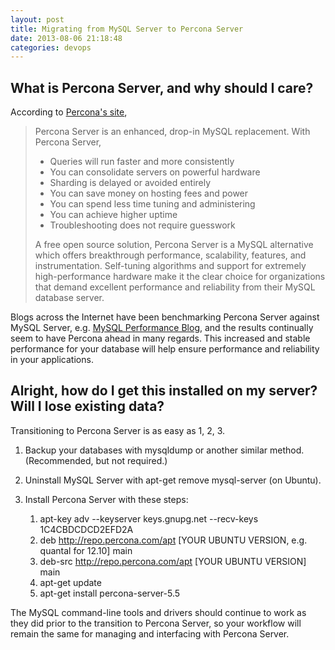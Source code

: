 ```yaml
---
layout: post
title: Migrating from MySQL Server to Percona Server
date: 2013-08-06 21:18:48
categories: devops
---
```


## What is Percona Server, and why should I care?

According to [Percona's site](http://www.percona.com/software/percona-server),

> Percona Server is an enhanced, drop-in MySQL replacement. With Percona Server,
>
> - Queries will run faster and more consistently
> - You can consolidate servers on powerful hardware
> - Sharding is delayed or avoided entirely
> - You can save money on hosting fees and power
> - You can spend less time tuning and administering
> - You can achieve higher uptime
> - Troubleshooting does not require guesswork
>  
> A free open source solution, Percona Server is a MySQL alternative which offers breakthrough performance, scalability, features, and instrumentation. Self-tuning algorithms and support for extremely high-performance hardware make it the clear choice for organizations that demand excellent performance and reliability from their MySQL database server.

Blogs across the Internet have been benchmarking Percona Server against MySQL Server, e.g. [MySQL Performance Blog](http://www.mysqlperformanceblog.com/2013/05/08/mysql-and-percona-server-in-linkbench-benchmark/), and the results continually seem to have Percona ahead in many regards. This increased and stable performance for your database will help ensure performance and reliability in your applications.

## Alright, how do I get this installed on my server? Will I lose existing data?

Transitioning to Percona Server is as easy as 1, 2, 3.

1. Backup your databases with mysqldump or another similar method. (Recommended, but not required.)
2. Uninstall MySQL Server with apt-get remove mysql-server (on Ubuntu).
3. Install Percona Server with these steps:
    
    1. apt-key adv --keyserver keys.gnupg.net --recv-keys 1C4CBDCDCD2EFD2A
    2. deb http://repo.percona.com/apt [YOUR UBUNTU VERSION, e.g. quantal for 12.10] main
    3. deb-src http://repo.percona.com/apt [YOUR UBUNTU VERSION] main
    4. apt-get update
    5. apt-get install percona-server-5.5

The MySQL command-line tools and drivers should continue to work as they did prior to the transition to Percona Server, so your workflow will remain the same for managing and interfacing with Percona Server.